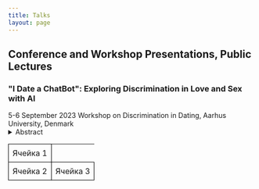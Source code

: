 ```yaml
---
title: Talks
layout: page
---
```


<h2>Conference and Workshop Presentations, Public Lectures</h2>

<h3><b>"I Date a ChatBot": Exploring Discrimination in Love and Sex with AI</b></h3>
5-6 September 2023
Workshop on Discrimination in Dating, Aarhus University, Denmark

<details>
  <summary>Abstract</summary>
  <p>The fast development and expansion of AI chatbots, such as the most discussed one nowadays, ChatGTP, has already affected the romantic and sexual sphere, and their influence will only rise in the future. This paper broadly explores discrimination in romantic and sexual relationships with AI: whether and how romantic and sexual relationships with chatbots, robots, and other artificial partners can diminish or enhance discrimination.
Since using chatbots, AI has shown racist, sexist, and discriminatory behavior, and there is plenty of research on this topic. They have demonstrated that AI is not racist itself; it only reflects human prejudices and stereotypes that it learns from the data (Wolf etc., 2017; Howard, Borenstein, 2018; Kong, 2022). Thus, there is a way to fix it by giving him inclusive and non-discriminatory data that will not further reinforce societal stereotypes and might even help against discrimination. Applying this to romantic and sexual relationships, does it mean that AI can be an ideal partner that never discriminates? In my talk, I will explore this possibility and argue that AI could be such a perfect partner. I will also discuss how it will change the dating culture and the possible increase of discrimination in love and sex by having such an "artificial" opportunity. With my paper, I hope to bring a technological aspect to the discussion of discrimination in dating and encourage further research on human-robot relationships. 
</p>
</details>

<table style="border-collapse: collapse;">
  <tr>
    <td style="border: 1px solid black; padding: 8px; text-align: center;">Ячейка 1</td>
  </tr>
  <tr>
    <td style="border: 1px solid black; padding: 8px; text-align: center;">Ячейка 2</td>
    <td style="border: 1px solid black; padding: 8px; text-align: center;">Ячейка 3</td>
  </tr>
</table>
